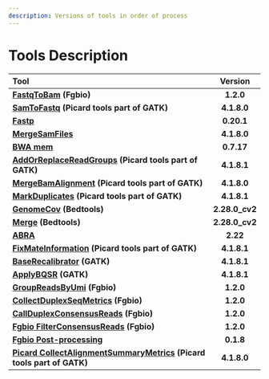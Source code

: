 ```yaml
---
description: Versions of tools in order of process
---
```


# Tools Description

| Tool | Version |
| :--- | :---: |
| [**FastqToBam**](https://github.com/msk-access/cwl-commandlinetools/tree/develop/fgbio_fastq_to_bam_1.2.0) **\(Fgbio\)** | **1.2.0** |
| [**SamToFastq**](https://github.com/msk-access/cwl-commandlinetools/tree/develop/gatk_sam_to_fastq_4.1.8.0) **\(Picard tools part of GATK\)** | **4.1.8.0** |
| [**Fastp**](https://github.com/msk-access/cwl-commandlinetools/tree/develop/fastp_0.20.1) | **0.20.1** |
| [**MergeSamFiles**](https://github.com/msk-access/cwl-commandlinetools/tree/develop/gatk_merge_sam_files_4.1.8.0) | **4.1.8.0** |
| [**BWA mem**](https://github.com/msk-access/cwl-commandlinetools/tree/develop/bwa_mem_0.7.17) | **0.7.17** |
| [**AddOrReplaceReadGroups**](https://github.com/msk-access/cwl-commandlinetools/tree/develop/picard_add_or_replace_read_groups_4.1.8.1) **\(Picard tools part of GATK\)** | **4.1.8.1** |
| [**MergeBamAlignment**](https://github.com/msk-access/cwl-commandlinetools/tree/develop/gatk_merge_bam_alignment_4.1.8.0) **\(Picard tools part of GATK\)** | **4.1.8.0** |
| [**MarkDuplicates**](https://github.com/msk-access/cwl-commandlinetools/tree/develop/picard_mark_duplicates_4.1.8.1) **\(Picard tools part of GATK\)** | **4.1.8.1** |
| [**GenomeCov**](https://github.com/msk-access/cwl-commandlinetools/tree/master/bedtools_genomecov_v2.28.0_cv2) **\(Bedtools\)** | **2.28.0\_cv2** |
| [**Merge**](https://github.com/msk-access/cwl-commandlinetools/tree/master/bedtools_merge_v2.28.0_cv2) **\(Bedtools\)** | **2.28.0\_cv2** |
| [**ABRA**](https://github.com/msk-access/cwl-commandlinetools/tree/develop/abra2_2.22) | **2.22** |
| [**FixMateInformation**](https://github.com/msk-access/cwl-commandlinetools/tree/develop/picard_fix_mate_information_4.1.8.1) **\(Picard tools part of GATK\)** | **4.1.8.1** |
| [**BaseRecalibrator**](https://github.com/msk-access/cwl-commandlinetools/tree/develop/gatk_base_recalibrator_4.1.8.1) **\(GATK\)** | **4.1.8.1** |
| [**ApplyBQSR**](https://github.com/msk-access/cwl-commandlinetools/tree/develop/gatk_apply_bqsr_4.1.8.1) **\(GATK\)** | **4.1.8.1** |
| [**GroupReadsByUmi**](https://github.com/msk-access/cwl-commandlinetools/tree/develop/fgbio_group_reads_by_umi_1.2.0) **\(Fgbio\)** | **1.2.0** |
| [**CollectDuplexSeqMetrics**](https://github.com/msk-access/cwl-commandlinetools/tree/develop/fgbio_collect_duplex_seq_metrics_1.2.0) **\(Fgbio\)** | **1.2.0** |
| [**CallDuplexConsensusReads**](https://github.com/msk-access/cwl-commandlinetools/tree/develop/fgbio_call_duplex_consensus_reads_1.2.0) **\(Fgbio\)** | **1.2.0** |
| [**Fgbio FilterConsensusReads**](https://github.com/msk-access/cwl-commandlinetools/tree/develop/fgbio_filter_consensus_reads_1.2.0) **\(Fgbio\)** | **1.2.0** |
| [**Fgbio Post-processing**](https://github.com/msk-access/cwl-commandlinetools/tree/develop/fgbio_postprocessing_simplex_filter_0.1.8) | **0.1.8** |
| [**Picard CollectAlignmentSummaryMetrics**](https://github.com/msk-access/cwl-commandlinetools/tree/develop/gatk_collect_alignment_summary_metrics_4.1.8.0) **\(Picard tools part of GATK\)** | **4.1.8.0** |

